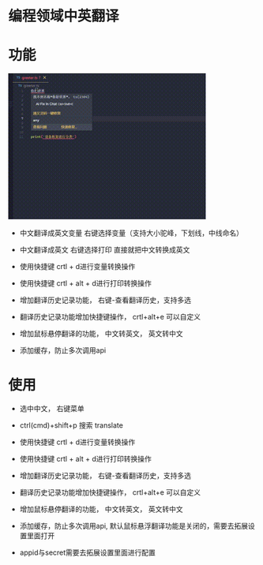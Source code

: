 # 编程领域中英翻译

# 功能

![gif](images/info2.gif)

- 中文翻译成英文变量 右键选择变量（支持大小驼峰，下划线，中线命名）
- 中文翻译成英文 右键选择打印 直接就把中文转换成英文
- 使用快捷键 crtl + d进行变量转换操作
- 使用快捷键 crtl + alt + d进行打印转换操作

- 增加翻译历史记录功能， 右键-查看翻译历史，支持多选
- 翻译历史记录功能增加快捷键操作， crtl+alt+e 可以自定义
- 增加鼠标悬停翻译的功能， 中文转英文， 英文转中文
- 添加缓存，防止多次调用api
# 使用

- 选中中文， 右键菜单
- ctrl(cmd)+shift+p 搜索 translate

- 使用快捷键 crtl + d进行变量转换操作
- 使用快捷键 crtl + alt + d进行打印转换操作

- 增加翻译历史记录功能， 右键-查看翻译历史，支持多选
- 翻译历史记录功能增加快捷键操作， crtl+alt+e 可以自定义
- 增加鼠标悬停翻译的功能， 中文转英文， 英文转中文
- 添加缓存，防止多次调用api, 默认鼠标悬浮翻译功能是关闭的，需要去拓展设置里面打开
- appid与secret需要去拓展设置里面进行配置

